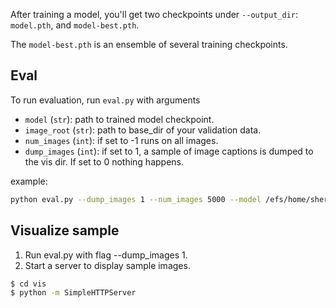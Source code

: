After training a model, you'll get two checkpoints under `--output_dir`: `model.pth`, and `model-best.pth`.

The `model-best.pth` is an ensemble of several training checkpoints.

## Eval
To run evaluation, run `eval.py` with arguments


* `model` (`str`): path to trained model checkpoint.
* `image_root` (`str`): path to base_dir of your validation data.
* `num_images` (`int`): if set to -1 runs on all images.
* `dump_images` (`int`): if set to 1, a sample of image captions is dumped to the vis dir. If set to 0 nothing happens.

example:
```bash 
python eval.py --dump_images 1 --num_images 5000 --model /efs/home/sherdade/experiments/captioning/simao-adaptive-bottom-up-features-transformer-model/model-best.pth --infos_path /efs/home/sherdade/experiments/captioning/simao-adaptive-bottom-up-features-transformer-model/infos_fc_transformer_bu_adaptive-best.pkl --language_eval 1 --image_root /mydisk/Data/captioning_data/coco/
```

## Visualize sample
1. Run eval.py with flag --dump_images 1.
2. Start a server to display sample images.
```bash
$ cd vis
$ python -m SimpleHTTPServer
```
